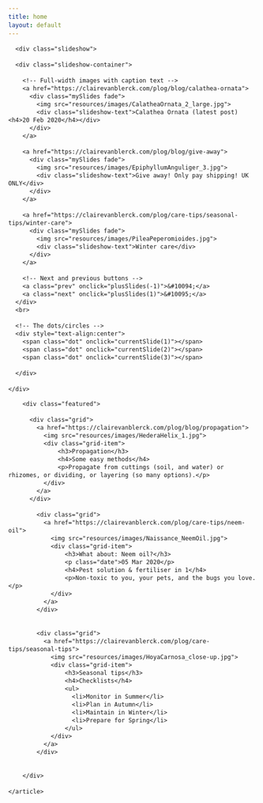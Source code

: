 ```yaml
---
title: home
layout: default
---
```


<!-- Slideshow container -->
<section>
  <article>

      <div class="slideshow">

      <div class="slideshow-container">

        <!-- Full-width images with caption text -->
        <a href="https://clairevanblerck.com/plog/blog/calathea-ornata">
          <div class="mySlides fade">
            <img src="resources/images/CalatheaOrnata_2_large.jpg">
            <div class="slideshow-text">Calathea Ornata (latest post) <h4>20 Feb 2020</h4></div>
          </div>
        </a>
      
        <a href="https://clairevanblerck.com/plog/blog/give-away">
          <div class="mySlides fade">
            <img src="resources/images/EpiphyllumAnguliger_3.jpg">
            <div class="slideshow-text">Give away! Only pay shipping! UK ONLY</div>
          </div>
        </a>
      
        <a href="https://clairevanblerck.com/plog/care-tips/seasonal-tips/winter-care">
          <div class="mySlides fade">
            <img src="resources/images/PileaPeperomioides.jpg">
            <div class="slideshow-text">Winter care</div>
          </div>
        </a>
      
        <!-- Next and previous buttons -->
        <a class="prev" onclick="plusSlides(-1)">&#10094;</a>
        <a class="next" onclick="plusSlides(1)">&#10095;</a>
      </div>
      <br>
      
      <!-- The dots/circles -->
      <div style="text-align:center">
        <span class="dot" onclick="currentSlide(1)"></span>
        <span class="dot" onclick="currentSlide(2)"></span>
        <span class="dot" onclick="currentSlide(3)"></span>

      </div>
      
    </div>

  </article>
</section>


<!-- Featured grid section -->
<section>
    <article>

        <div class="featured">

          <div class="grid">
            <a href="https://clairevanblerck.com/plog/blog/propagation">
              <img src="resources/images/HederaHelix_1.jpg">
              <div class="grid-item">
                  <h3>Propagation</h3>
                  <h4>Some easy methods</h4>
                  <p>Propagate from cuttings (soil, and water) or rhizomes, or dividing, or layering (so many options).</p>    
              </div>
            </a>
          </div>

            <div class="grid">
              <a href="https://clairevanblerck.com/plog/care-tips/neem-oil">
                <img src="resources/images/Naissance_NeemOil.jpg">
                <div class="grid-item">
                    <h3>What about: Neem oil?</h3>
                    <p class="date">05 Mar 2020</p>
                    <h4>Pest solution & fertiliser in 1</h4>
                    <p>Non-toxic to you, your pets, and the bugs you love.</p>    
                </div>
              </a>
            </div>

            
            <div class="grid">
              <a href="https://clairevanblerck.com/plog/care-tips/seasonal-tips">
                <img src="resources/images/HoyaCarnosa_close-up.jpg">
                <div class="grid-item">
                    <h3>Seasonal tips</h3>
                    <h4>Checklists</h4>
                    <ul>
                      <li>Monitor in Summer</li>
                      <li>Plan in Autumn</li>
                      <li>Maintain in Winter</li>
                      <li>Prepare for Spring</li>
                    </ul>
                </div>
              </a>
            </div>

            
        </div>

    </article>
</section>